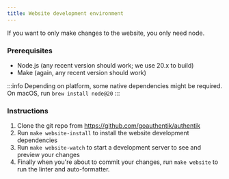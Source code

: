 ```yaml
---
title: Website development environment
---
```


If you want to only make changes to the website, you only need node.

### Prerequisites

-   Node.js (any recent version should work; we use 20.x to build)
-   Make (again, any recent version should work)

:::info
Depending on platform, some native dependencies might be required. On macOS, run `brew install node@20`
:::

### Instructions

1. Clone the git repo from https://github.com/goauthentik/authentik
2. Run `make website-install` to install the website development dependencies
3. Run `make website-watch` to start a development server to see and preview your changes
4. Finally when you're about to commit your changes, run `make website` to run the linter and auto-formatter.
